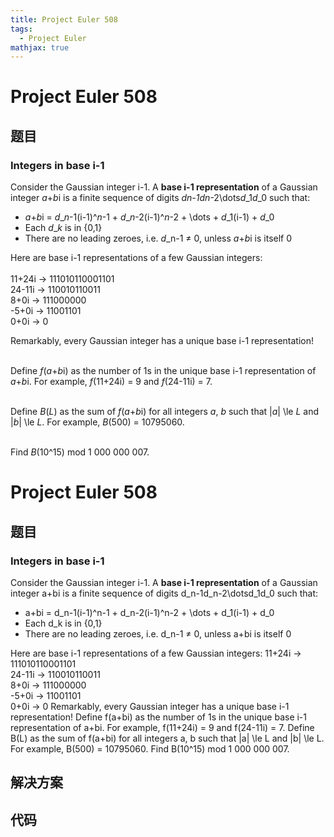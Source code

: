```yaml
---
title: Project Euler 508
tags:
  - Project Euler
mathjax: true
---
```

<escape><!-- more --></escape>
    
# Project Euler 508
## 题目
### Integers in base i-1

Consider the Gaussian integer i-1. A <b>base i-1 representation</b> of a Gaussian integer <var>a</var>+<var>b</var>i is a finite sequence of digits <var>d</var>_<var>n</var>-1<var>d</var>_<var>n</var>-2\dots<var>d</var>_1<var>d</var>_0 such that:

<ul><li><var>a</var>+<var>b</var>i = <var>d</var>_<var>n</var>-1(i-1)^<var>n</var>-1 + <var>d</var>_<var>n</var>-2(i-1)^<var>n</var>-2 + \dots + <var>d</var>_1(i-1) + <var>d</var>_0</li>
<li>Each <var>d</var>_<var>k</var> is in {0,1}</li>
<li>There are no leading zeroes, i.e. <var>d</var>_n-1 ≠ 0, unless <var>a</var>+<var>b</var>i is itself 0</li>
</ul>Here are base i-1 representations of a few Gaussian integers:<br /><br />
11+24i → 111010110001101<br />
24-11i → 110010110011<br />
8+0i → 111000000<br />
-5+0i → 11001101<br />
0+0i → 0

Remarkably, every Gaussian integer has a unique base i-1 representation!<br /><br />

Define <var>f</var>(<var>a</var>+<var>b</var>i) as the number of 1s in the unique base i-1 representation of <var>a</var>+<var>b</var>i. For example, <var>f</var>(11+24i) = 9 and <var>f</var>(24-11i) = 7.<br /><br />

Define <var>B</var>(<var>L</var>) as the sum of <var>f</var>(<var>a</var>+<var>b</var>i) for all integers <var>a</var>, <var>b</var> such that |<var>a</var>| \le <var>L</var> and |<var>b</var>| \le <var>L</var>. For example, <var>B</var>(500) = 10795060.<br /><br />

Find <var>B</var>(10^15) mod 1 000 000 007.


# Project Euler 508
## 题目
### Integers in base i-1

Consider the Gaussian integer i-1. A **base i-1 representation** of a Gaussian integer a+bi is a finite sequence of digits d_n-1d_n-2\dotsd_1d_0 such that:
<ul>
<li>a+bi = d_n-1(i-1)^n-1 + d_n-2(i-1)^n-2 + \dots + d_1(i-1) + d_0</li>
<li>Each d_k is in {0,1}</li>
<li>There are no leading zeroes, i.e. d_n-1 ≠ 0, unless a+bi is itself 0</li>
</ul>
Here are base i-1 representations of a few Gaussian integers:
11+24i → 111010110001101<br>24-11i → 110010110011<br>8+0i → 111000000<br>-5+0i → 11001101<br>0+0i → 0
Remarkably, every Gaussian integer has a unique base i-1 representation!
Define f(a+bi) as the number of 1s in the unique base i-1 representation of a+bi. For example, f(11+24i) = 9 and f(24-11i) = 7.
Define B(L) as the sum of f(a+bi) for all integers a, b such that |a| \le L and |b| \le L. For example, B(500) = 10795060.
Find B(10^15) mod 1 000 000 007.


## 解决方案


## 代码


